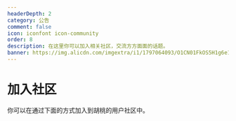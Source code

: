 ```yaml
---
headerDepth: 2
category: 公告
comment: false
icon: iconfont icon-community
order: 8
description: 在这里你可以加入相关社区，交流方方面面的话题。
banner: https://img.alicdn.com/imgextra/i1/1797064093/O1CN01FkOS5H1g6e1z8LCaD_!!1797064093.png
---
```


# 加入社区

你可以在通过下面的方式加入到胡桃的用户社区中。

<div class="vp-card-container">

  <VPCard
    title="VIPTV QQ 用户群"
    desc="567908135"
    logo="https://hut.ao//images/202312/tencent.svg"
    link="https://qm.qq.com/q/WJKykrY9W"
    background="rgba(228, 0, 54, 0.15)"
  />

  <VPCard
    title="GitHub Discussion"
    desc="代码库讨论版块始终开放"
    logo="https://hut.ao//images/202312/github-mark.svg"
    link="https://github.com/DGP-Studio/Snap.Hutao/discussions"
    background="rgba(155, 233, 168, 0.15)"
  />
</div>